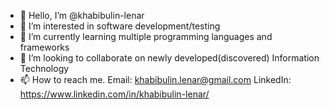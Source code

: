 - 👋 Hello, I’m @khabibulin-lenar
- 👀 I’m interested in software development/testing
- 🌱 I’m currently learning multiple programming languages and frameworks
- 💞️ I’m looking to collaborate on newly developed(discovered) Information Technology
- 📫 How to reach me. Email: khabibulin.lenar@gmail.com LinkedIn: https://www.linkedin.com/in/khabibulin-lenar/
<!---
khabibulin-lenar/khabibulin-lenar is a ✨ special ✨ repository because its `README.md` (this file) appears on your GitHub profile.
You can click the Preview link to take a look at your changes.
--->

